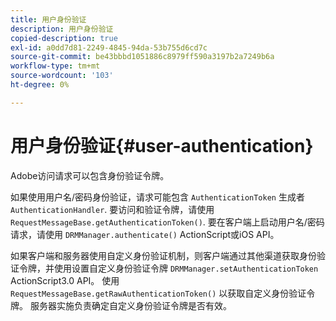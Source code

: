 ```yaml
---
title: 用户身份验证
description: 用户身份验证
copied-description: true
exl-id: a0dd7d81-2249-4845-94da-53b755d6cd7c
source-git-commit: be43bbbd1051886c8979ff590a3197b2a7249b6a
workflow-type: tm+mt
source-wordcount: '103'
ht-degree: 0%

---
```


# 用户身份验证{#user-authentication}

Adobe访问请求可以包含身份验证令牌。

如果使用用户名/密码身份验证，请求可能包含 `AuthenticationToken` 生成者 `AuthenticationHandler`. 要访问和验证令牌，请使用 `RequestMessageBase.getAuthenticationToken()`. 要在客户端上启动用户名/密码请求，请使用 `DRMManager.authenticate()` ActionScript或iOS API。

如果客户端和服务器使用自定义身份验证机制，则客户端通过其他渠道获取身份验证令牌，并使用设置自定义身份验证令牌 `DRMManager.setAuthenticationToken` ActionScript3.0 API。 使用 `RequestMessageBase.getRawAuthenticationToken()` 以获取自定义身份验证令牌。 服务器实施负责确定自定义身份验证令牌是否有效。
